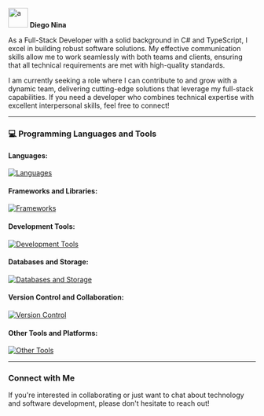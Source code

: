 <img alt="a" src="https://media0.giphy.com/media/v1.Y2lkPTc5MGI3NjExNTc4M2YyM2UwNDRmODQzMDZlOTQwZjNmZTcyZjk5YzdmZmY0MmE4YSZjdD1z/rtRflhLVzbNWU/giphy.gif" width="40px"/> **Diego Nina**

As a Full-Stack Developer with a solid background in C# and TypeScript, I excel in building robust software solutions. My effective communication skills allow me to work seamlessly with both teams and clients, ensuring that all technical requirements are met with high-quality standards.

I am currently seeking a role where I can contribute to and grow with a dynamic team, delivering cutting-edge solutions that leverage my full-stack capabilities. If you need a developer who combines technical expertise with excellent interpersonal skills, feel free to connect!

---

### :computer: Programming Languages and Tools

#### Languages:
[![Languages](https://skillicons.dev/icons?i=cs,ts,css,html,js,cpp,py)](https://skillicons.dev)

#### Frameworks and Libraries:
[![Frameworks](https://skillicons.dev/icons?i=dotnet,angular,bootstrap,tailwind,jquery,astro,express,nextjs,nodejs,react,vite)](https://skillicons.dev)

#### Development Tools:
[![Development Tools](https://skillicons.dev/icons?i=visualstudio,postman,powershell,bash,figma)](https://skillicons.dev)

#### Databases and Storage:
[![Databases and Storage](https://skillicons.dev/icons?i=sqlite,mysql,azure,firebase,mongodb,postgres,prisma)](https://skillicons.dev)

#### Version Control and Collaboration:
[![Version Control](https://skillicons.dev/icons?i=gitlab,github,git,yarn,npm,pnpm)](https://skillicons.dev)

#### Other Tools and Platforms:
[![Other Tools](https://skillicons.dev/icons?i=docker,godot,wordpress)](https://skillicons.dev)

---

### Connect with Me

If you're interested in collaborating or just want to chat about technology and software development, please don't hesitate to reach out!

